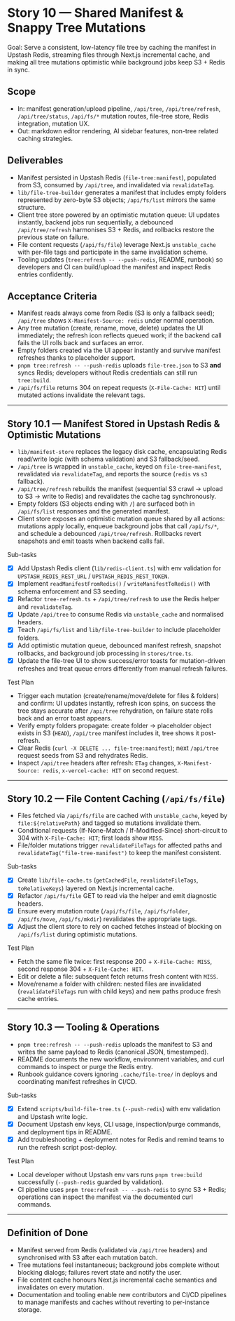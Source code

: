 # Story 10 — Shared Manifest & Snappy Tree Mutations

Goal: Serve a consistent, low-latency file tree by caching the manifest in Upstash Redis, streaming files through Next.js incremental cache, and making all tree mutations optimistic while background jobs keep S3 + Redis in sync.

## Scope
- In: manifest generation/upload pipeline, `/api/tree`, `/api/tree/refresh`, `/api/tree/status`, `/api/fs/*` mutation routes, file-tree store, Redis integration, mutation UX.
- Out: markdown editor rendering, AI sidebar features, non-tree related caching strategies.

## Deliverables
- Manifest persisted in Upstash Redis (`file-tree:manifest`), populated from S3, consumed by `/api/tree`, and invalidated via `revalidateTag`.
- `lib/file-tree-builder` generates a manifest that includes empty folders represented by zero-byte S3 objects; `/api/fs/list` mirrors the same structure.
- Client tree store powered by an optimistic mutation queue: UI updates instantly, backend jobs run sequentially, a debounced `/api/tree/refresh` harmonises S3 + Redis, and rollbacks restore the previous state on failure.
- File content requests (`/api/fs/file`) leverage Next.js `unstable_cache` with per-file tags and participate in the same invalidation scheme.
- Tooling updates (`tree:refresh -- --push-redis`, README, runbook) so developers and CI can build/upload the manifest and inspect Redis entries confidently.

## Acceptance Criteria
- Manifest reads always come from Redis (S3 is only a fallback seed); `/api/tree` shows `X-Manifest-Source: redis` under normal operation.
- Any tree mutation (create, rename, move, delete) updates the UI immediately; the refresh icon reflects queued work; if the backend call fails the UI rolls back and surfaces an error.
- Empty folders created via the UI appear instantly and survive manifest refreshes thanks to placeholder support.
- `pnpm tree:refresh -- --push-redis` uploads `file-tree.json` to S3 **and** syncs Redis; developers without Redis credentials can still run `tree:build`.
- `/api/fs/file` returns 304 on repeat requests (`X-File-Cache: HIT`) until mutated actions invalidate the relevant tags.

---

## Story 10.1 — Manifest Stored in Upstash Redis & Optimistic Mutations
- `lib/manifest-store` replaces the legacy disk cache, encapsulating Redis read/write logic (with schema validation) and S3 fallback/seed.
- `/api/tree` is wrapped in `unstable_cache`, keyed on `file-tree-manifest`, revalidated via `revalidateTag`, and reports the source (`redis` vs `s3` fallback).
- `/api/tree/refresh` rebuilds the manifest (sequential S3 crawl → upload to S3 → write to Redis) and revalidates the cache tag synchronously.
- Empty folders (S3 objects ending with `/`) are surfaced both in `/api/fs/list` responses and the generated manifest.
- Client store exposes an optimistic mutation queue shared by all actions: mutations apply locally, enqueue background jobs that call `/api/fs/*`, and schedule a debounced `/api/tree/refresh`. Rollbacks revert snapshots and emit toasts when backend calls fail.

Sub-tasks
- [x] Add Upstash Redis client (`lib/redis-client.ts`) with env validation for `UPSTASH_REDIS_REST_URL` / `UPSTASH_REDIS_REST_TOKEN`.
- [x] Implement `readManifestFromRedis()` / `writeManifestToRedis()` with schema enforcement and S3 seeding.
- [x] Refactor `tree-refresh.ts` + `/api/tree/refresh` to use the Redis helper and `revalidateTag`.
- [x] Update `/api/tree` to consume Redis via `unstable_cache` and normalised headers.
- [x] Teach `/api/fs/list` and `lib/file-tree-builder` to include placeholder folders.
- [x] Add optimistic mutation queue, debounced manifest refresh, snapshot rollbacks, and background job processing in `stores/tree.ts`.
- [x] Update the file-tree UI to show success/error toasts for mutation-driven refreshes and treat queue errors differently from manual refresh failures.

Test Plan
- Trigger each mutation (create/rename/move/delete for files & folders) and confirm: UI updates instantly, refresh icon spins, on success the tree stays accurate after `/api/tree` rehydration, on failure state rolls back and an error toast appears.
- Verify empty folders propagate: create folder → placeholder object exists in S3 (`HEAD`), `/api/tree` manifest includes it, tree shows it post-refresh.
- Clear Redis (`curl -X DELETE ... file-tree:manifest`); next `/api/tree` request seeds from S3 and rehydrates Redis.
- Inspect `/api/tree` headers after refresh: `ETag` changes, `X-Manifest-Source: redis`, `x-vercel-cache: HIT` on second request.

---

## Story 10.2 — File Content Caching (`/api/fs/file`)
- Files fetched via `/api/fs/file` are cached with `unstable_cache`, keyed by `file:${relativePath}` and tagged so mutations invalidate them.
- Conditional requests (If-None-Match / If-Modified-Since) short-circuit to 304 with `X-File-Cache: HIT`; first loads show `MISS`.
- File/folder mutations trigger `revalidateFileTags` for affected paths and `revalidateTag("file-tree-manifest")` to keep the manifest consistent.

Sub-tasks
- [x] Create `lib/file-cache.ts` (`getCachedFile`, `revalidateFileTags`, `toRelativeKeys`) layered on Next.js incremental cache.
- [x] Refactor `/api/fs/file` GET to read via the helper and emit diagnostic headers.
- [x] Ensure every mutation route (`/api/fs/file`, `/api/fs/folder`, `/api/fs/move`, `/api/fs/mkdir`) revalidates the appropriate tags.
- [x] Adjust the client store to rely on cached fetches instead of blocking on `/api/fs/list` during optimistic mutations.

Test Plan
- Fetch the same file twice: first response 200 + `X-File-Cache: MISS`, second response 304 + `X-File-Cache: HIT`.
- Edit or delete a file: subsequent fetch returns fresh content with `MISS`.
- Move/rename a folder with children: nested files are invalidated (`revalidateFileTags` run with child keys) and new paths produce fresh cache entries.

---

## Story 10.3 — Tooling & Operations
- `pnpm tree:refresh -- --push-redis` uploads the manifest to S3 and writes the same payload to Redis (canonical JSON, timestamped).
- README documents the new workflow, environment variables, and curl commands to inspect or purge the Redis entry.
- Runbook guidance covers ignoring `.cache/file-tree/` in deploys and coordinating manifest refreshes in CI/CD.

Sub-tasks
- [x] Extend `scripts/build-file-tree.ts` (`--push-redis`) with env validation and Upstash write logic.
- [x] Document Upstash env keys, CLI usage, inspection/purge commands, and deployment tips in README.
- [x] Add troubleshooting + deployment notes for Redis and remind teams to run the refresh script post-deploy.

Test Plan
- Local developer without Upstash env vars runs `pnpm tree:build` successfully (`--push-redis` guarded by validation).
- CI pipeline uses `pnpm tree:refresh -- --push-redis` to sync S3 + Redis; operations can inspect the manifest via the documented curl commands.

---

## Definition of Done
- Manifest served from Redis (validated via `/api/tree` headers) and synchronised with S3 after each mutation batch.
- Tree mutations feel instantaneous; background jobs complete without blocking dialogs; failures revert state and notify the user.
- File content cache honours Next.js incremental cache semantics and invalidates on every mutation.
- Documentation and tooling enable new contributors and CI/CD pipelines to manage manifests and caches without reverting to per-instance storage.
